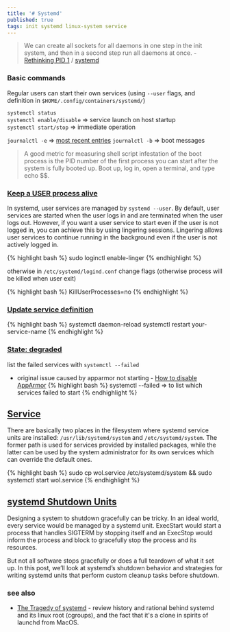 ```yaml
---
title: '# Systemd'
published: true
tags: init systemd linux-system service
---
```

> We can create all sockets for all daemons in one step in the init system, and then in a second step run all daemons at once. - [Rethinking PID 1](http://0pointer.net/blog/projects/systemd) / [systemd](https://www.freedesktop.org/wiki/Software/systemd/)

### Basic commands

Regular users can start their own services (using `--user` flags, and definition in `$HOME/.config/containers/systemd/`)

`systemctl status`  
`systemctl enable/disable` => service launch on host startup  
`systemctl start/stop`     => immediate operation  

`journalctl -e` => [most recent entries](https://phoenixnap.com/kb/journalctl-systemd-logs)
`journalctl -b` => boot messages

> A good metric for measuring shell script infestation of the boot process is the PID number of the first process you can start after the system is fully booted up. Boot up, log in, open a terminal, and type echo $$.

### [Keep a USER process alive](https://superuser.com/questions/1119643/keep-a-process-alive-after-logging-out-from-local-not-ssh-session)

In systemd, user services are managed by `systemd --user`. By default, user services are started when the user logs in and are terminated when the user logs out. However, if you want a user service to start even if the user is not logged in, you can achieve this by using lingering sessions. Lingering allows user services to continue running in the background even if the user is not actively logged in.

{% highlight bash %}
sudo loginctl enable-linger <username>
{% endhighlight %}

otherwise
in `/etc/systemd/logind.conf` change flags (otherwise process will be killed when user exit)

{% highlight bash %}
KillUserProcesses=no
{% endhighlight %}

### [Update service definition](https://serverfault.com/questions/700862/do-systemd-unit-files-have-to-be-reloaded-when-modified)

{% highlight bash %}
systemctl daemon-reload
systemctl restart your-service-name
{% endhighlight %}

### [State: degraded](https://unix.stackexchange.com/questions/447561/systemctl-status-shows-state-degraded)
 
list the failed services with `systemctl --failed`  
  
- original issue caused by apparmor not starting - [How to disable AppArmor](https://www.simplified.guide/ubuntu/remove-apparmor)
{% highlight bash %}
systemctl --failed => to list which services failed to start
{% endhighlight %}

## [Service](https://linuxconfig.org/how-to-create-systemd-service-unit-in-linux)

There are basically two places in the filesystem where systemd service units are installed: `/usr/lib/systemd/system` and `/etc/systemd/system`. The former path is used for services provided by installed packages, while the latter can be used by the system administrator for its own services which can override the default ones.

{% highlight bash %}
sudo cp wol.service /etc/systemd/system && sudo systemctl start wol.service
{% endhighlight %}

## [systemd Shutdown Units](https://www.psdn.io/posts/systemd-shutdown-unit/)

Designing a system to shutdown gracefully can be tricky. In an ideal world, every service would be managed by a systemd unit. ExecStart would start a process that handles SIGTERM by stopping itself and an ExecStop would inform the process and block to gracefully stop the process and its resources.

But not all software stops gracefully or does a full teardown of what it set up. In this post, we’ll look at systemd’s shutdown behavior and strategies for writing systemd units that perform custom cleanup tasks before shutdown.
  
### see also
- [The Tragedy of systemd](https://www.youtube.com/watch?v=o_AIw9bGogo) - review history and rational behind systemd and its linux root (cgroups), and the fact that it's a clone in spirits of launchd from MacOS.

